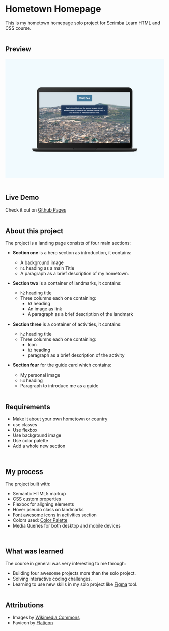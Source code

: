 # Hometown Homepage
This is my hometown homepage solo project for [Scrimba](https://scrimba.com/learn/htmlandcss) Learn HTML and CSS course.<br>
<br>

## Preview 
![the project preview](./images/preview.png)</br>
</br>

## Live Demo
Check it out on [Github Pages](https://redwanhaitami.github.io/hometown-homepage/)<br>
<br>

## About this project 
The project is a landing page consists of four main sections:

- **Section one** is a hero section as introduction, it contains:
  - A background image
  - `h1` heading as a main Title
  - A paragraph as a brief description of my hometown.

- **Section two** is a container of landmarks, it contains:
  - `h2` heading title
  - Three columns each one containing:
    - `h3` heading
    - An image as link
    - A paragraph as a brief description of the landmark 
  
- **Section three** is a container of activities, it contains:
  - `h2` heading title
  - Three columns each one containing:
    - Icon
    - `h3` heading
    - paragraph as a brief description of the activity
  
- **Section four** for the guide card which contains:
    - My personal image
    - `h4` heading 
    - Paragraph to introduce me as a guide<br>
  <br>
  
## Requirements 

- Make it about your own hometown or country
- use classes
- Use flexbox
- Use background image
- Use color palette
- Add a whole new section<br>
<br>

## My process 

The project built with: 

- Semantic HTML5 markup
- CSS custom properties
- Flexbox for aligning elements
- Hover pseudo class on landmarks
- [Font awesome](https://fontawesome.com/) icons in activities section
- Colors used: [Color Palette](https://coolors.co/ffffff-f1fafe-a8dadc-457b9d-1d3557)
- Media Queries for both desktop and mobile devices<br>
<br>

## What was learned

The course in general was very interesting to me through: 

- Building four awesome projects more than the solo project.
- Solving interactive coding challenges.
- Learning to use new skills in my solo project like [Figma](https://www.figma.com/file/2QuGfAOcHaZJ6aHXfuamnK/Hometown-Homepage?type=design&node-id=0-1&mode=design) tool.<br>
  <br>
  
## Attributions

- Images by [Wikimedia Commons](https://commons.wikimedia.org/wiki/Main_Page)
- Favicon by [Flaticon](https://www.flaticon.com/)

